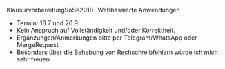KlausurvorbereitungSoSe2018- Webbassierte Anwendungen 
- Termin: 18.7 und 26.9
- Kein Anspruch auf Vollständigkeit und/oder Korrektheit.
- Ergänzungen/Anmerkungen bitte per Telegram/WhatsApp oder MergeRequest
- Besonders über die Behebung von Rechschreibfehlern würde ich mich sehr freuen
